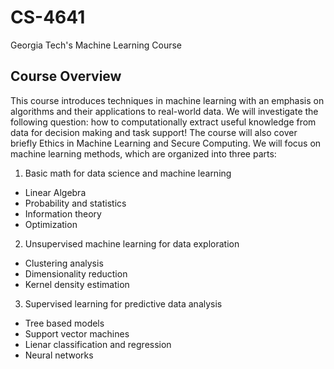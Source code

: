 # CS-4641
Georgia Tech's Machine Learning Course

## Course Overview
This course introduces techniques in machine learning with an emphasis on algorithms and their applications to real-world data. We will investigate the following question: how to computationally extract useful knowledge from data for decision making and task support! The course will also cover briefly Ethics in Machine Learning and Secure Computing. We will focus on machine learning methods, which are organized into three parts:

1. Basic math for data science and machine learning
- Linear Algebra
- Probability and statistics
- Information theory
- Optimization
2. Unsupervised machine learning for data exploration
- Clustering analysis
- Dimensionality reduction
- Kernel density estimation
3. Supervised learning for predictive data analysis
- Tree based models
- Support vector machines
- Lienar classification and regression
- Neural networks
